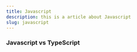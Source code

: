 ```yaml
---
title: Javascript
description: this is a article about Javascript
slug: javascript
---
```

<!--endexcerpt-->

### Javascript vs TypeScript